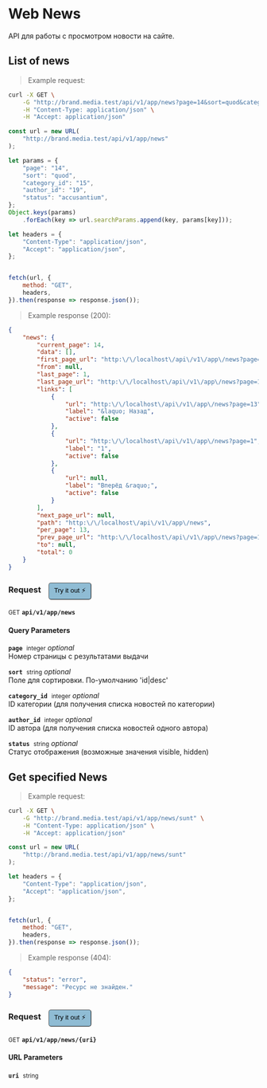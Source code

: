 # Web News

API для работы с просмотром новости на сайте.

## List of news




> Example request:

```bash
curl -X GET \
    -G "http://brand.media.test/api/v1/app/news?page=14&sort=quod&category_id=15&author_id=19&status=accusantium" \
    -H "Content-Type: application/json" \
    -H "Accept: application/json"
```

```javascript
const url = new URL(
    "http://brand.media.test/api/v1/app/news"
);

let params = {
    "page": "14",
    "sort": "quod",
    "category_id": "15",
    "author_id": "19",
    "status": "accusantium",
};
Object.keys(params)
    .forEach(key => url.searchParams.append(key, params[key]));

let headers = {
    "Content-Type": "application/json",
    "Accept": "application/json",
};


fetch(url, {
    method: "GET",
    headers,
}).then(response => response.json());
```


> Example response (200):

```json
{
    "news": {
        "current_page": 14,
        "data": [],
        "first_page_url": "http:\/\/localhost\/api\/v1\/app\/news?page=1",
        "from": null,
        "last_page": 1,
        "last_page_url": "http:\/\/localhost\/api\/v1\/app\/news?page=1",
        "links": [
            {
                "url": "http:\/\/localhost\/api\/v1\/app\/news?page=13",
                "label": "&laquo; Назад",
                "active": false
            },
            {
                "url": "http:\/\/localhost\/api\/v1\/app\/news?page=1",
                "label": "1",
                "active": false
            },
            {
                "url": null,
                "label": "Вперёд &raquo;",
                "active": false
            }
        ],
        "next_page_url": null,
        "path": "http:\/\/localhost\/api\/v1\/app\/news",
        "per_page": 13,
        "prev_page_url": "http:\/\/localhost\/api\/v1\/app\/news?page=13",
        "to": null,
        "total": 0
    }
}
```
<div id="execution-results-GETapi-v1-app-news" hidden>
    <blockquote>Received response<span id="execution-response-status-GETapi-v1-app-news"></span>:</blockquote>
    <pre class="json"><code id="execution-response-content-GETapi-v1-app-news"></code></pre>
</div>
<div id="execution-error-GETapi-v1-app-news" hidden>
    <blockquote>Request failed with error:</blockquote>
    <pre><code id="execution-error-message-GETapi-v1-app-news"></code></pre>
</div>
<form id="form-GETapi-v1-app-news" data-method="GET" data-path="api/v1/app/news" data-authed="0" data-hasfiles="0" data-headers='{"Content-Type":"application\/json","Accept":"application\/json"}' onsubmit="event.preventDefault(); executeTryOut('GETapi-v1-app-news', this);">
<h3>
    Request&nbsp;&nbsp;&nbsp;
        <button type="button" style="background-color: #8fbcd4; padding: 5px 10px; border-radius: 5px; border-width: thin;" id="btn-tryout-GETapi-v1-app-news" onclick="tryItOut('GETapi-v1-app-news');">Try it out ⚡</button>
    <button type="button" style="background-color: #c97a7e; padding: 5px 10px; border-radius: 5px; border-width: thin;" id="btn-canceltryout-GETapi-v1-app-news" onclick="cancelTryOut('GETapi-v1-app-news');" hidden>Cancel</button>&nbsp;&nbsp;
    <button type="submit" style="background-color: #6ac174; padding: 5px 10px; border-radius: 5px; border-width: thin;" id="btn-executetryout-GETapi-v1-app-news" hidden>Send Request 💥</button>
    </h3>
<p>
<small class="badge badge-green">GET</small>
 <b><code>api/v1/app/news</code></b>
</p>
<h4 class="fancy-heading-panel"><b>Query Parameters</b></h4>
<p>
<b><code>page</code></b>&nbsp;&nbsp;<small>integer</small>     <i>optional</i> &nbsp;
<input type="number" name="page" data-endpoint="GETapi-v1-app-news" data-component="query"  hidden>
<br>
Номер страницы с результатами выдачи
</p>
<p>
<b><code>sort</code></b>&nbsp;&nbsp;<small>string</small>     <i>optional</i> &nbsp;
<input type="text" name="sort" data-endpoint="GETapi-v1-app-news" data-component="query"  hidden>
<br>
Поле для сортировки. По-умолчанию  'id|desc'
</p>
<p>
<b><code>category_id</code></b>&nbsp;&nbsp;<small>integer</small>     <i>optional</i> &nbsp;
<input type="number" name="category_id" data-endpoint="GETapi-v1-app-news" data-component="query"  hidden>
<br>
ID категории (для получения списка новостей по категории)
</p>
<p>
<b><code>author_id</code></b>&nbsp;&nbsp;<small>integer</small>     <i>optional</i> &nbsp;
<input type="number" name="author_id" data-endpoint="GETapi-v1-app-news" data-component="query"  hidden>
<br>
ID автора (для получения списка новостей одного автора)
</p>
<p>
<b><code>status</code></b>&nbsp;&nbsp;<small>string</small>     <i>optional</i> &nbsp;
<input type="text" name="status" data-endpoint="GETapi-v1-app-news" data-component="query"  hidden>
<br>
Статус отображения (возможные значения visible, hidden)
</p>
</form>


## Get specified News




> Example request:

```bash
curl -X GET \
    -G "http://brand.media.test/api/v1/app/news/sunt" \
    -H "Content-Type: application/json" \
    -H "Accept: application/json"
```

```javascript
const url = new URL(
    "http://brand.media.test/api/v1/app/news/sunt"
);

let headers = {
    "Content-Type": "application/json",
    "Accept": "application/json",
};


fetch(url, {
    method: "GET",
    headers,
}).then(response => response.json());
```


> Example response (404):

```json
{
    "status": "error",
    "message": "Ресурс не знайден."
}
```
<div id="execution-results-GETapi-v1-app-news--uri-" hidden>
    <blockquote>Received response<span id="execution-response-status-GETapi-v1-app-news--uri-"></span>:</blockquote>
    <pre class="json"><code id="execution-response-content-GETapi-v1-app-news--uri-"></code></pre>
</div>
<div id="execution-error-GETapi-v1-app-news--uri-" hidden>
    <blockquote>Request failed with error:</blockquote>
    <pre><code id="execution-error-message-GETapi-v1-app-news--uri-"></code></pre>
</div>
<form id="form-GETapi-v1-app-news--uri-" data-method="GET" data-path="api/v1/app/news/{uri}" data-authed="0" data-hasfiles="0" data-headers='{"Content-Type":"application\/json","Accept":"application\/json"}' onsubmit="event.preventDefault(); executeTryOut('GETapi-v1-app-news--uri-', this);">
<h3>
    Request&nbsp;&nbsp;&nbsp;
        <button type="button" style="background-color: #8fbcd4; padding: 5px 10px; border-radius: 5px; border-width: thin;" id="btn-tryout-GETapi-v1-app-news--uri-" onclick="tryItOut('GETapi-v1-app-news--uri-');">Try it out ⚡</button>
    <button type="button" style="background-color: #c97a7e; padding: 5px 10px; border-radius: 5px; border-width: thin;" id="btn-canceltryout-GETapi-v1-app-news--uri-" onclick="cancelTryOut('GETapi-v1-app-news--uri-');" hidden>Cancel</button>&nbsp;&nbsp;
    <button type="submit" style="background-color: #6ac174; padding: 5px 10px; border-radius: 5px; border-width: thin;" id="btn-executetryout-GETapi-v1-app-news--uri-" hidden>Send Request 💥</button>
    </h3>
<p>
<small class="badge badge-green">GET</small>
 <b><code>api/v1/app/news/{uri}</code></b>
</p>
<h4 class="fancy-heading-panel"><b>URL Parameters</b></h4>
<p>
<b><code>uri</code></b>&nbsp;&nbsp;<small>string</small>  &nbsp;
<input type="text" name="uri" data-endpoint="GETapi-v1-app-news--uri-" data-component="url" required  hidden>
<br>

</p>
</form>



